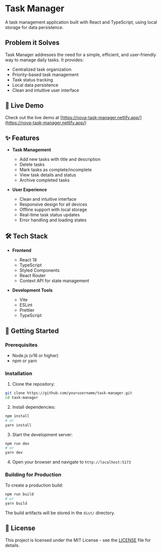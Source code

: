 # Task Manager

A task management application built with React and TypeScript, using local storage for data persistence.

## Problem it Solves

Task Manager addresses the need for a simple, efficient, and user-friendly way to manage daily tasks. It provides:

- Centralized task organization
- Priority-based task management
- Task status tracking
- Local data persistence
- Clean and intuitive user interface

## 🚀 Live Demo

Check out the live demo at [https://nova-task-manager.netlify.app/](https://nova-task-manager.netlify.app/)

## ✨ Features

- **Task Management**

  - Add new tasks with title and description
  - Delete tasks
  - Mark tasks as complete/incomplete
  - View task details and status
  - Archive completed tasks

- **User Experience**
  - Clean and intuitive interface
  - Responsive design for all devices
  - Offline support with local storage
  - Real-time task status updates
  - Error handling and loading states

## 🛠️ Tech Stack

- **Frontend**

  - React 18
  - TypeScript
  - Styled Components
  - React Router
  - Context API for state management

- **Development Tools**
  - Vite
  - ESLint
  - Prettier
  - TypeScript

## 🚀 Getting Started

### Prerequisites

- Node.js (v16 or higher)
- npm or yarn

### Installation

1. Clone the repository:

```bash
git clone https://github.com/yourusername/task-manager.git
cd task-manager
```

2. Install dependencies:

```bash
npm install
# or
yarn install
```

3. Start the development server:

```bash
npm run dev
# or
yarn dev
```

4. Open your browser and navigate to `http://localhost:5173`

### Building for Production

To create a production build:

```bash
npm run build
# or
yarn build
```

The build artifacts will be stored in the `dist/` directory.

## 📝 License

This project is licensed under the MIT License - see the [LICENSE](LICENSE) file for details.
